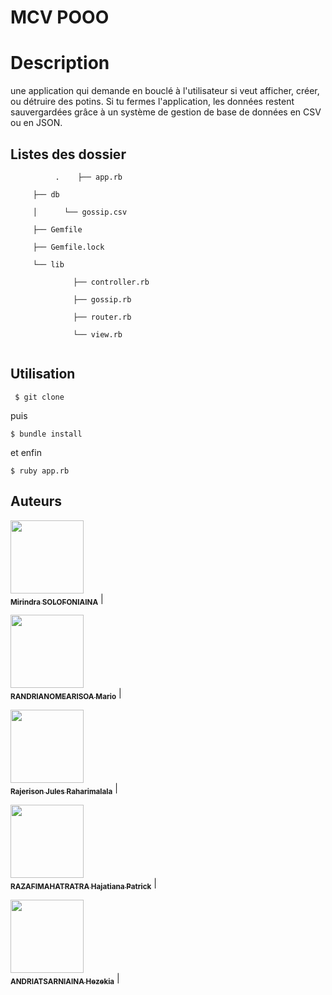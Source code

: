 # MCV POOO
 
# Description
une application qui demande en bouclé à l'utilisateur si veut afficher, créer, ou détruire des potins. Si tu fermes l'application, les données restent sauvergardées grâce à un système de gestion de base de données en CSV ou en JSON.


## Listes des dossier

```mermaid
          .    ├── app.rb

     ├── db

     │      └── gossip.csv

     ├── Gemfile

     ├── Gemfile.lock

     └── lib

              ├── controller.rb

              ├── gossip.rb

              ├── router.rb

              └── view.rb


```

## Utilisation


```
 $ git clone 
```
puis 

```
$ bundle install
```
et enfin 

```
$ ruby app.rb
```



## Auteurs

[<img src="https://avatars3.githubusercontent.com/u/35838502?s=460&amp" width="117px;"/><br /><sub><b>Mirindra SOLOFONIAINA</b></sub>](https://github.com/Mirindras) |

[<img src="https://avatars1.githubusercontent.com/u/41254151?s=460&u=d8bc322d1cb7796ce1f945dc48687ddbdcfbbc8f&v=4" width="117px;"/><br /><sub><b>RANDRIANOMEARISOA Mario</b></sub>](https://github.com/MaxR522) |

[<img src="https://avatars1.githubusercontent.com/u/67895253?s=460&u=6dccef4960d734ff1b1a7194587f3a22d317d682&v=4" width="117px;"/><br /><sub><b>Rajerison Jules Raharimalala</b></sub>](https://github.com/rajerison-jules) | 

[<img src="https://avatars0.githubusercontent.com/u/52158880?s=460&v=4" width="117px;"/><br /><sub><b>RAZAFIMAHATRATRA Hajatiana Patrick</b></sub>](https://github.com/hajatianapatrick) | 

[<img src="https://avatars2.githubusercontent.com/u/67896318?s=460&u=a261ab1ac5d06d4824424f64dd9478728283c8fc&v=4" width="117px;"/><br /><sub><b>ANDRIATSARNIAINA Hezekia</b></sub>](https://github.com/hezekia783/) |
